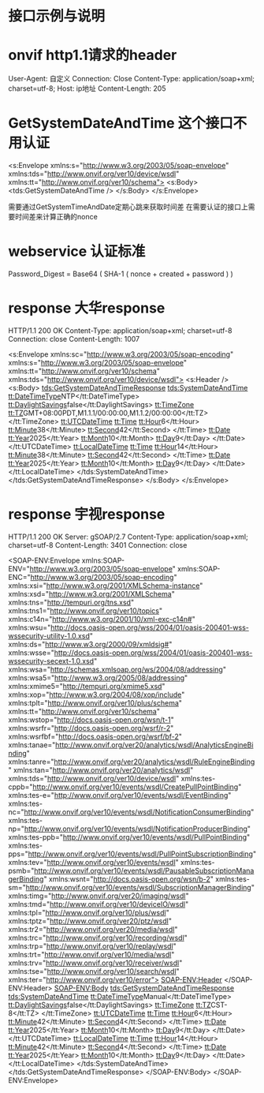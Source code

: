 # 接口示例与说明

# onvif http1.1请求的header
User-Agent: 自定义
Connection: Close
Content-Type: application/soap+xml; charset=utf-8;
Host: ip地址
Content-Length: 205

# GetSystemDateAndTime 这个接口不用认证
<?xml version="1.0" encoding="utf-8"?>
<s:Envelope xmlns:s="http://www.w3.org/2003/05/soap-envelope" xmlns:tds="http://www.onvif.org/ver10/device/wsdl" xmlns:tt="http://www.onvif.org/ver10/schema">
  <s:Body>
    <tds:GetSystemDateAndTime />
  </s:Body>
</s:Envelope>

需要通过GetSystemTimeAndDate定期心跳来获取时间差 在需要认证的接口上需要时间差来计算正确的nonce

# webservice 认证标准
Password_Digest = Base64 ( SHA-1 ( nonce + created + password ) )  

# response 大华response
HTTP/1.1 200 OK
Content-Type: application/soap+xml; charset=utf-8
Connection: close
Content-Length: 1007

<?xml version="1.0" encoding="utf-8" standalone="yes"?>
<s:Envelope xmlns:sc="http://www.w3.org/2003/05/soap-encoding" xmlns:s="http://www.w3.org/2003/05/soap-envelope" xmlns:tt="http://www.onvif.org/ver10/schema" xmlns:tds="http://www.onvif.org/ver10/device/wsdl">
  <s:Header />
  <s:Body>
    <tds:GetSystemDateAndTimeResponse>
      <tds:SystemDateAndTime>
        <tt:DateTimeType>NTP</tt:DateTimeType>
        <tt:DaylightSavings>false</tt:DaylightSavings>
        <tt:TimeZone>
          <tt:TZ>GMT+08:00PDT,M1.1.1/00:00:00,M1.1.2/00:00:00</tt:TZ>
        </tt:TimeZone>
        <tt:UTCDateTime>
          <tt:Time>
            <tt:Hour>6</tt:Hour>
            <tt:Minute>38</tt:Minute>
            <tt:Second>42</tt:Second>
          </tt:Time>
          <tt:Date>
            <tt:Year>2025</tt:Year>
            <tt:Month>10</tt:Month>
            <tt:Day>9</tt:Day>
          </tt:Date>
        </tt:UTCDateTime>
        <tt:LocalDateTime>
          <tt:Time>
            <tt:Hour>14</tt:Hour>
            <tt:Minute>38</tt:Minute>
            <tt:Second>42</tt:Second>
          </tt:Time>
          <tt:Date>
            <tt:Year>2025</tt:Year>
            <tt:Month>10</tt:Month>
            <tt:Day>9</tt:Day>
          </tt:Date>
        </tt:LocalDateTime>
      </tds:SystemDateAndTime>
    </tds:GetSystemDateAndTimeResponse>
  </s:Body>
</s:Envelope>

# response 宇视response
HTTP/1.1 200 OK
Server: gSOAP/2.7
Content-Type: application/soap+xml; charset=utf-8
Content-Length: 3401
Connection: close

<?xml version="1.0" encoding="UTF-8"?>
<SOAP-ENV:Envelope xmlns:SOAP-ENV="http://www.w3.org/2003/05/soap-envelope" xmlns:SOAP-ENC="http://www.w3.org/2003/05/soap-encoding" xmlns:xsi="http://www.w3.org/2001/XMLSchema-instance" xmlns:xsd="http://www.w3.org/2001/XMLSchema" xmlns:tns="http://tempuri.org/tns.xsd" xmlns:tns1="http://www.onvif.org/ver10/topics" xmlns:c14n="http://www.w3.org/2001/10/xml-exc-c14n#" xmlns:wsu="http://docs.oasis-open.org/wss/2004/01/oasis-200401-wss-wssecurity-utility-1.0.xsd" xmlns:ds="http://www.w3.org/2000/09/xmldsig#" xmlns:wsse="http://docs.oasis-open.org/wss/2004/01/oasis-200401-wss-wssecurity-secext-1.0.xsd" xmlns:wsa="http://schemas.xmlsoap.org/ws/2004/08/addressing" xmlns:wsa5="http://www.w3.org/2005/08/addressing" xmlns:xmime5="http://tempuri.org/xmime5.xsd" xmlns:xop="http://www.w3.org/2004/08/xop/include" xmlns:tplt="http://www.onvif.org/ver10/plus/schema" xmlns:tt="http://www.onvif.org/ver10/schema" xmlns:wstop="http://docs.oasis-open.org/wsn/t-1" xmlns:wsrfr="http://docs.oasis-open.org/wsrf/r-2" xmlns:wsrfbf="http://docs.oasis-open.org/wsrf/bf-2" xmlns:tanae="http://www.onvif.org/ver20/analytics/wsdl/AnalyticsEngineBinding" xmlns:tanre="http://www.onvif.org/ver20/analytics/wsdl/RuleEngineBinding" xmlns:tan="http://www.onvif.org/ver20/analytics/wsdl" xmlns:tds="http://www.onvif.org/ver10/device/wsdl" xmlns:tes-cppb="http://www.onvif.org/ver10/events/wsdl/CreatePullPointBinding" xmlns:tes-e="http://www.onvif.org/ver10/events/wsdl/EventBinding" xmlns:tes-nc="http://www.onvif.org/ver10/events/wsdl/NotificationConsumerBinding" xmlns:tes-np="http://www.onvif.org/ver10/events/wsdl/NotificationProducerBinding" xmlns:tes-ppb="http://www.onvif.org/ver10/events/wsdl/PullPointBinding" xmlns:tes-pps="http://www.onvif.org/ver10/events/wsdl/PullPointSubscriptionBinding" xmlns:tev="http://www.onvif.org/ver10/events/wsdl" xmlns:tes-psmb="http://www.onvif.org/ver10/events/wsdl/PausableSubscriptionManagerBinding" xmlns:wsnt="http://docs.oasis-open.org/wsn/b-2" xmlns:tes-sm="http://www.onvif.org/ver10/events/wsdl/SubscriptionManagerBinding" xmlns:timg="http://www.onvif.org/ver20/imaging/wsdl" xmlns:tmd="http://www.onvif.org/ver10/deviceIO/wsdl" xmlns:tpl="http://www.onvif.org/ver10/plus/wsdl" xmlns:tptz="http://www.onvif.org/ver20/ptz/wsdl" xmlns:tr2="http://www.onvif.org/ver20/media/wsdl" xmlns:trc="http://www.onvif.org/ver10/recording/wsdl" xmlns:trp="http://www.onvif.org/ver10/replay/wsdl" xmlns:trt="http://www.onvif.org/ver10/media/wsdl" xmlns:trv="http://www.onvif.org/ver10/receiver/wsdl" xmlns:tse="http://www.onvif.org/ver10/search/wsdl" xmlns:ter="http://www.onvif.org/ver10/error">
  <SOAP-ENV:Header>
  </SOAP-ENV:Header>
  <SOAP-ENV:Body>
    <tds:GetSystemDateAndTimeResponse>
      <tds:SystemDateAndTime>
        <tt:DateTimeType>Manual</tt:DateTimeType>
        <tt:DaylightSavings>false</tt:DaylightSavings>
        <tt:TimeZone>
          <tt:TZ>CST-8</tt:TZ>
        </tt:TimeZone>
        <tt:UTCDateTime>
          <tt:Time>
            <tt:Hour>6</tt:Hour>
            <tt:Minute>42</tt:Minute>
            <tt:Second>4</tt:Second>
          </tt:Time>
          <tt:Date>
            <tt:Year>2025</tt:Year>
            <tt:Month>10</tt:Month>
            <tt:Day>9</tt:Day>
          </tt:Date>
        </tt:UTCDateTime>
        <tt:LocalDateTime>
          <tt:Time>
            <tt:Hour>14</tt:Hour>
            <tt:Minute>42</tt:Minute>
            <tt:Second>4</tt:Second>
          </tt:Time>
          <tt:Date>
            <tt:Year>2025</tt:Year>
            <tt:Month>10</tt:Month>
            <tt:Day>9</tt:Day>
          </tt:Date>
        </tt:LocalDateTime>
      </tds:SystemDateAndTime>
    </tds:GetSystemDateAndTimeResponse>
  </SOAP-ENV:Body>
</SOAP-ENV:Envelope>